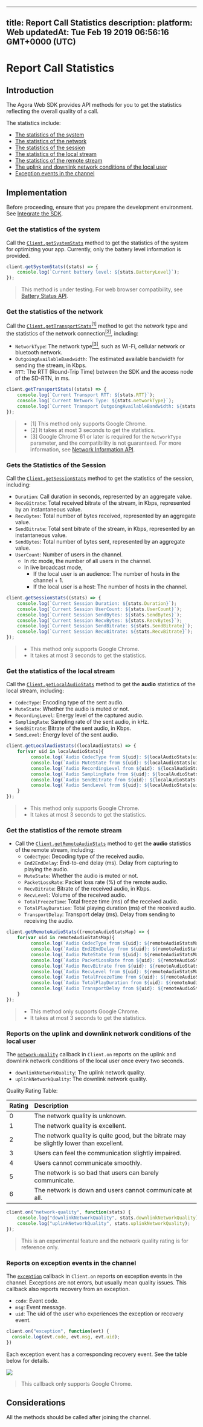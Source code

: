
---
title: Report Call Statistics
description: 
platform: Web
updatedAt: Tue Feb 19 2019 06:56:16 GMT+0000 (UTC)
---
# Report Call Statistics
## Introduction

The Agora Web SDK provides API methods for you to get the statistics reflecting the overall quality of a call.

The statistics include:

- [The statistics of the system ](#system_statistics)
- [The statistics of the network](#network_statistics)
- [The statistics of the session](#session_statistics)
- [The statistics of the local stream](#local_stream_statistics)
- [The statistics of the remote stream](#remote_stream_statistics)
- [The uplink and downlink network conditions of the local user](#updownlink_network_quality)
- [Exception events in the channel](#exception)

## Implementation

Before proceeding, ensure that you prepare the development environment. See [Integrate the SDK](../../en/Audio%20Broadcast/web_prepare.md).

<a name ="system_statistics"></a>

### Get the statistics of the system

Call the [`Client.getSystemStats`](https://docs.agora.io/en/Audio%20Broadcast/API%20Reference/web/interfaces/agorartc.client.html#getsystemstats) method to get the statistics of the system for optimizing your app. Currently, only the battery level information is provided.

``` javascript
client.getSystemStats((stats) => {
	console.log(`Current battery level: ${stats.BatteryLevel}`);
});
```

> This method is under testing. For web browser compatibility, see [Battery Status API](https://developer.mozilla.org/en-US/docs/Web/API/Battery_Status_API).

<a name ="network_statistics"></a>

### Get the statistics of the network

Call the  [`Client.getTransportStats`](https://docs.agora.io/en/Audio%20Broadcast/API%20Reference/web/interfaces/agorartc.client.html#gettransportstats)[<sup>[1]</sup>](#reference) method to get the network type and the statistics of the network connection[<sup>[2]</sup>](#reference), including: 
  - `NetworkType`: The network type[<sup>[3]</sup>](#reference), such as Wi-Fi, cellular network or bluetooth network.
  - `OutgoingAvailableBandwidth`: The estimated available bandwidth for sending the stream, in Kbps.
  - `RTT`: The RTT (Round-Trip Time) between the SDK and the access node of the SD-RTN, in ms.

``` javascript
client.getTransportStats((stats) => {
    console.log(`Current Transport RTT: ${stats.RTT}`);
    console.log(`Current Network Type: ${stats.networkType}`);
    console.log(`Current Transport OutgoingAvailableBandwidth: ${stats.OutgoingAvailableBandwidth}`);
});                           
```
<a name ="reference"></a>

> - [1] This method only supports Google Chrome.
> - [2] It takes at most 3 seconds to get the statistics.
> - [3] Google Chrome 61 or later is required for the  `NetworkType` parameter, and the compatibility is not guaranteed.  For more information, see [Network Information API](https://developer.mozilla.org/en-US/docs/Web/API/Network_Information_API).

<a name ="session_statistics"></a>

### Gets the Statistics of the Session

Call the [`Client.getSessionStats`](https://docs.agora.io/en/Audio%20Broadcast/API%20Reference/web/interfaces/agorartc.client.html#getsessionstats) method to get the statistics of the session, including: 

- `Duration`: Call duration in seconds, represented by an aggregate value.
- `RecvBitrate`: Total received bitrate of the stream, in Kbps, represented by an instantaneous value.
- `RecvBytes`: Total number of bytes received, represented by an aggregate value.
- `SendBitrate`: Total sent bitrate of the stream, in Kbps, represented by an instantaneous value.
- `SendBytes`: Total number of bytes sent, represented by an aggregate value.
- `UserCount`: Number of users in the channel.
  - In rtc mode, the number of all users in the channel.
  - In live broadcast mode, 
    - If the local user is an audience: The number of hosts in the channel + 1.
    - If the local user is a host: The number of hosts in the channel.

```javascript
client.getSessionStats((stats) => {
    console.log(`Current Session Duration: ${stats.Duration}`);
    console.log(`Current Session UserCount: ${stats.UserCount}`);
    console.log(`Current Session SendBytes: ${stats.SendBytes}`);
    console.log(`Current Session RecvBytes: ${stats.RecvBytes}`);
    console.log(`Current Session SendBitrate: ${stats.SendBitrate}`);
    console.log(`Current Session RecvBitrate: ${stats.RecvBitrate}`);
});
```

> - This method only supports Google Chrome.
> - It takes at most 3 seconds to get the statistics.

<a name ="local_stream_statistics"></a>
### Get the statistics of the local stream

Call the [`Client.getLocalAudioStats`](https://docs.agora.io/en/Audio%20Broadcast/API%20Reference/web/interfaces/agorartc.client.html#getlocalaudiostats) method to get the **audio** statistics of the local stream, including:
  - `CodecType`: Encoding type of the sent audio.
  - `MuteState`: Whether the audio is muted or not.
  - `RecordingLevel`: Energy level of the captured audio.
  - `SamplingRate`: Sampling rate of the sent audio, in kHz.
  - `SendBitrate`: Bitrate of the sent audio, in Kbps.
  - `SendLevel`: Energy level of the sent audio.

``` javascript
client.getLocalAudioStats((localAudioStats) => {
    for(var uid in localAudioStats){
         console.log(`Audio CodecType from ${uid}: ${localAudioStats[uid].CodecType}`);
         console.log(`Audio MuteState from ${uid}: ${localAudioStats[uid].MuteState}`);
         console.log(`Audio RecordingLevel from ${uid}: ${localAudioStats[uid].RecordingLevel}`);
         console.log(`Audio SamplingRate from ${uid}: ${localAudioStats[uid].SamplingRate}`);
         console.log(`Audio SendBitrate from ${uid}: ${localAudioStats[uid].SendBitrate}`);
         console.log(`Audio SendLevel from ${uid}: ${localAudioStats[uid].SendLevel}`);
    }
});
```

> - This method only supports Google Chrome.
> - It takes at most 3 seconds to get the statistics.

<a name ="remote_stream_statistics"></a>
### Get the statistics of the remote stream

- Call the [`Client.getRemoteAudioStats`](https://docs.agora.io/en/Audio%20Broadcast/API%20Reference/web/interfaces/agorartc.client.html#getremoteaudiostats) method to get the **audio** statistics of the remote stream, including:
  - `CodecType`: Decoding type of the received audio.
  - `End2EndDelay`: End-to-end delay (ms). Delay from capturing to playing the audio.
  - `MuteState`: Whether the audio is muted or not.
  - `PacketLossRate`: Packet loss rate (%) of the remote audio.
  - `RecvBitrate`: Bitrate of the received audio, in Kbps.
  - `RecvLevel`: Volume of the received audio.
  - `TotalFreezeTime`: Total freeze time (ms) of the received audio.
  - `TotalPlayDuration`: Total playing duration (ms) of the received audio.
  - `TransportDelay`: Transport delay (ms). Delay from sending to receiving the audio.

``` javascript
client.getRemoteAudioStats((remoteAudioStatsMap) => {
    for(var uid in remoteAudioStatsMap){
         console.log(`Audio CodecType from ${uid}: ${remoteAudioStatsMap[uid].CodecType}`);
         console.log(`Audio End2EndDelay from ${uid}: ${remoteAudioStatsMap[uid].End2EndDelay}`);
         console.log(`Audio MuteState from ${uid}: ${remoteAudioStatsMap[uid].MuteState}`);
         console.log(`Audio PacketLossRate from ${uid}: ${remoteAudioStatsMap[uid].PacketLossRate}`);
         console.log(`Audio RecvBitrate from ${uid}: ${remoteAudioStatsMap[uid].RecvBitrate}`);
         console.log(`Audio RecvLevel from ${uid}: ${remoteAudioStatsMap[uid].RecvLevel}`);
         console.log(`Audio TotalFreezeTime from ${uid}: ${remoteAudioStatsMap[uid].TotalFreezeTime}`);
         console.log(`Audio TotalPlayDuration from ${uid}: ${remoteAudioStatsMap[uid].TotalPlayDuration}`);
         console.log(`Audio TransportDelay from ${uid}: ${remoteAudioStatsMap[uid].TransportDelay}`);
    }
});
```

> - This method only supports Google Chrome.
> - It takes at most 3 seconds to get the statistics.

<a name ="updownlink_network_quality"></a>

### Reports on the uplink and downlink network conditions of the local user

The [`network-quality`](https://docs.agora.io/en/Audio%20Broadcast/API%20Reference/web/interfaces/agorartc.client.html#on) callback in  `Client.on` reports on the uplink and downlink network conditions of the local user once every two seconds.
- `downlinkNetworkQuality`: The uplink network quality.
- `uplinkNetworkQuality`: The downlink network quality.

Quality Rating Table:

| Rating   | Description                                                         |
| -------- | :----------------------------------------------------------- |
| 0        | The network quality is unknown.                                        |
| 1        | The network quality is excellent.                                      |
| 2        | The network quality is quite good, but the bitrate may be slightly lower than excellent. |
| 3        | Users can feel the communication slightly impaired.                       |
| 4        | Users cannot communicate smoothly.                                    |
| 5        | The network is so bad that users can barely communicate.                         |
| 6        | The network is down and users cannot communicate at all.                         |

``` javascript
client.on("network-quality", function(stats) {
    console.log("downlinkNetworkQuality", stats.downlinkNetworkQuality);
    console.log("uplinkNetworkQuality", stats.uplinkNetworkQuality);
});
```

> This is an experimental feature and the network quality rating is for reference only.

<a name ="exception"></a>
### Reports on exception events in the channel

The [`exception`](https://docs.agora.io/en/Audio%20Broadcast/API%20Reference/web/interfaces/agorartc.client.html#on)  callback in  `Client.on` reports on exception events in the channel. Exceptions are not errors, but usually mean quality issues. This callback also reports recovery from an exception.

- `code`: Event code.
- `msg`: Event message.
- `uid`: The uid of the user who experiences the exception or recovery event.

``` javascript
client.on("exception", function(evt) {
  console.log(evt.code, evt.msg, evt.uid);
})
```

Each exception event has a corresponding recovery event. See the table below for details.

![](https://web-cdn.agora.io/docs-files/1550136373895)

> This callback only supports Google Chrome.

## Considerations

All the methods should be called after joining the channel.

